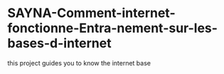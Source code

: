 # SAYNA-Comment-internet-fonctionne-Entra-nement-sur-les-bases-d-internet
this project guides you to know the internet base
